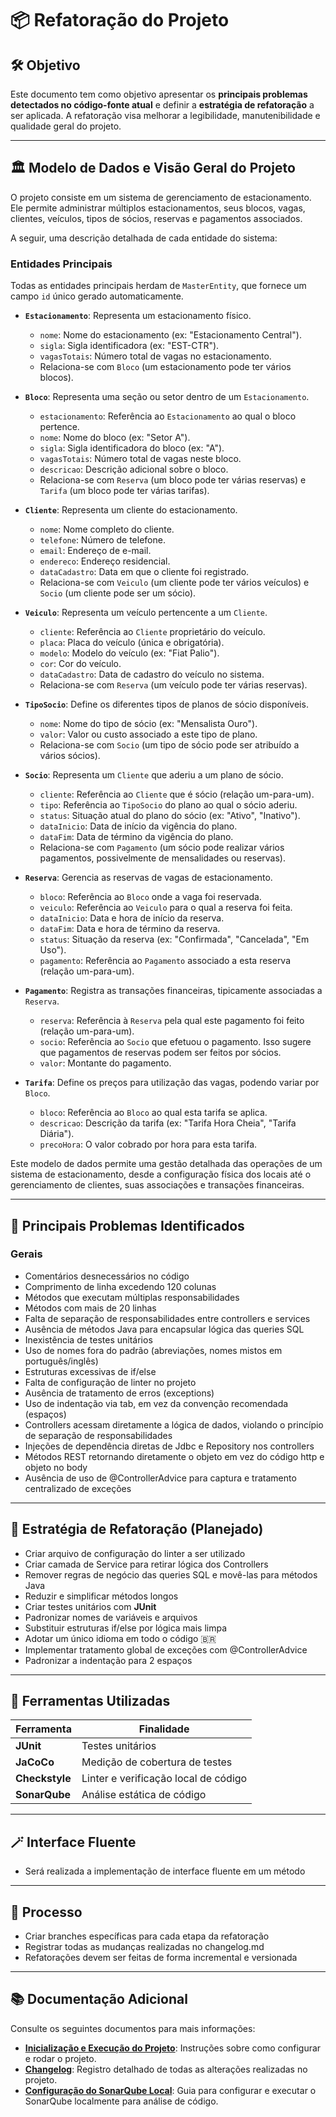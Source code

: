 # 📦 Refatoração do Projeto

## 🛠️ Objetivo

Este documento tem como objetivo apresentar os **principais problemas detectados no código-fonte atual** e definir a **estratégia de refatoração** a ser aplicada. A refatoração visa melhorar a legibilidade, manutenibilidade e qualidade geral do projeto.

---

## 🏛️ Modelo de Dados e Visão Geral do Projeto

O projeto consiste em um sistema de gerenciamento de estacionamento. Ele permite administrar múltiplos estacionamentos, seus blocos, vagas, clientes, veículos, tipos de sócios, reservas e pagamentos associados.

A seguir, uma descrição detalhada de cada entidade do sistema:

### Entidades Principais

Todas as entidades principais herdam de `MasterEntity`, que fornece um campo `id` único gerado automaticamente.

* **`Estacionamento`**: Representa um estacionamento físico.
    * `nome`: Nome do estacionamento (ex: "Estacionamento Central").
    * `sigla`: Sigla identificadora (ex: "EST-CTR").
    * `vagasTotais`: Número total de vagas no estacionamento.
    * Relaciona-se com `Bloco` (um estacionamento pode ter vários blocos).


* **`Bloco`**: Representa uma seção ou setor dentro de um `Estacionamento`.
    * `estacionamento`: Referência ao `Estacionamento` ao qual o bloco pertence.
    * `nome`: Nome do bloco (ex: "Setor A").
    * `sigla`: Sigla identificadora do bloco (ex: "A").
    * `vagasTotais`: Número total de vagas neste bloco.
    * `descricao`: Descrição adicional sobre o bloco.
    * Relaciona-se com `Reserva` (um bloco pode ter várias reservas) e `Tarifa` (um bloco pode ter várias tarifas).


* **`Cliente`**: Representa um cliente do estacionamento.
    * `nome`: Nome completo do cliente.
    * `telefone`: Número de telefone.
    * `email`: Endereço de e-mail.
    * `endereco`: Endereço residencial.
    * `dataCadastro`: Data em que o cliente foi registrado.
    * Relaciona-se com `Veiculo` (um cliente pode ter vários veículos) e `Socio` (um cliente pode ser um sócio).


* **`Veiculo`**: Representa um veículo pertencente a um `Cliente`.
    * `cliente`: Referência ao `Cliente` proprietário do veículo.
    * `placa`: Placa do veículo (única e obrigatória).
    * `modelo`: Modelo do veículo (ex: "Fiat Palio").
    * `cor`: Cor do veículo.
    * `dataCadastro`: Data de cadastro do veículo no sistema.
    * Relaciona-se com `Reserva` (um veículo pode ter várias reservas).


* **`TipoSocio`**: Define os diferentes tipos de planos de sócio disponíveis.
    * `nome`: Nome do tipo de sócio (ex: "Mensalista Ouro").
    * `valor`: Valor ou custo associado a este tipo de plano.
    * Relaciona-se com `Socio` (um tipo de sócio pode ser atribuído a vários sócios).


* **`Socio`**: Representa um `Cliente` que aderiu a um plano de sócio.
    * `cliente`: Referência ao `Cliente` que é sócio (relação um-para-um).
    * `tipo`: Referência ao `TipoSocio` do plano ao qual o sócio aderiu.
    * `status`: Situação atual do plano do sócio (ex: "Ativo", "Inativo").
    * `dataInicio`: Data de início da vigência do plano.
    * `dataFim`: Data de término da vigência do plano.
    * Relaciona-se com `Pagamento` (um sócio pode realizar vários pagamentos, possivelmente de mensalidades ou reservas).


* **`Reserva`**: Gerencia as reservas de vagas de estacionamento.
    * `bloco`: Referência ao `Bloco` onde a vaga foi reservada.
    * `veiculo`: Referência ao `Veiculo` para o qual a reserva foi feita.
    * `dataInicio`: Data e hora de início da reserva.
    * `dataFim`: Data e hora de término da reserva.
    * `status`: Situação da reserva (ex: "Confirmada", "Cancelada", "Em Uso").
    * `pagamento`: Referência ao `Pagamento` associado a esta reserva (relação um-para-um).


* **`Pagamento`**: Registra as transações financeiras, tipicamente associadas a `Reserva`.
    * `reserva`: Referência à `Reserva` pela qual este pagamento foi feito (relação um-para-um).
    * `socio`: Referência ao `Socio` que efetuou o pagamento. Isso sugere que pagamentos de reservas podem ser feitos por sócios.
    * `valor`: Montante do pagamento.


* **`Tarifa`**: Define os preços para utilização das vagas, podendo variar por `Bloco`.
    * `bloco`: Referência ao `Bloco` ao qual esta tarifa se aplica.
    * `descricao`: Descrição da tarifa (ex: "Tarifa Hora Cheia", "Tarifa Diária").
    * `precoHora`: O valor cobrado por hora para esta tarifa.

Este modelo de dados permite uma gestão detalhada das operações de um sistema de estacionamento, desde a configuração física dos locais até o gerenciamento de clientes, suas associações e transações financeiras.

---

## 🚨 Principais Problemas Identificados

### Gerais

- Comentários desnecessários no código
- Comprimento de linha excedendo 120 colunas
- Métodos que executam múltiplas responsabilidades
- Métodos com mais de 20 linhas
- Falta de separação de responsabilidades entre controllers e services
- Ausência de métodos Java para encapsular lógica das queries SQL
- Inexistência de testes unitários
- Uso de nomes fora do padrão (abreviações, nomes mistos em português/inglês)
- Estruturas excessivas de if/else
- Falta de configuração de linter no projeto
- Ausência de tratamento de erros (exceptions)
- Uso de indentação via tab, em vez da convenção recomendada (espaços)
- Controllers acessam diretamente a lógica de dados, violando o princípio de separação de responsabilidades
- Injeções de dependência diretas de Jdbc e Repository nos controllers
- Métodos REST retornando diretamente o objeto em vez do código http e objeto no body
- Ausência de uso de @ControllerAdvice para captura e tratamento centralizado de exceções

---

## 🔧 Estratégia de Refatoração (Planejado)
- Criar arquivo de configuração do linter a ser utilizado
- Criar camada de Service para retirar lógica dos Controllers
- Remover regras de negócio das queries SQL e movê-las para métodos Java
- Reduzir e simplificar métodos longos
- Criar testes unitários com **JUnit**
- Padronizar nomes de variáveis e arquivos
- Substituir estruturas if/else por lógica mais limpa
- Adotar um único idioma em todo o código 🇧🇷
- Implementar tratamento global de exceções com @ControllerAdvice
- Padronizar a indentação para 2 espaços

---

## 🧪 Ferramentas Utilizadas

| Ferramenta            | Finalidade                                      |
|-----------------------|-------------------------------------------------|
| **JUnit**             | Testes unitários                                |
| **JaCoCo**            | Medição de cobertura de testes                  |
| **Checkstyle**        | Linter e verificação local de código            |
| **SonarQube**         | Análise estática de código                      |

---

## 🪄 Interface Fluente

- Será realizada a implementação de interface fluente em um método

---

## 🧹 Processo

- Criar branches específicas para cada etapa da refatoração
- Registrar todas as mudanças realizadas no changelog.md
- Refatorações devem ser feitas de forma incremental e versionada

---

## 📚 Documentação Adicional

Consulte os seguintes documentos para mais informações:

- **[Inicialização e Execução do Projeto](./initialize.md)**: Instruções sobre como configurar e rodar o projeto.
- **[Changelog](./changelog.md)**: Registro detalhado de todas as alterações realizadas no projeto.
- **[Configuração do SonarQube Local](./sonarqube.md)**: Guia para configurar e executar o SonarQube localmente para análise de código.

